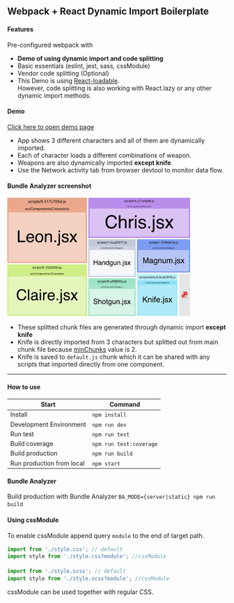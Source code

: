 ## Webpack + React Dynamic Import Boilerplate

#### Features
Pre-configured webpack with
* **Demo of using dynamic import and code splitting**
* Basic essentials (eslint, jest, sass, cssModule)
* Vendor code splitting (Optional)
* This Demo is using [React-loadable](https://github.com/jamiebuilds/react-loadable). <br/>However, code splitting is also working with React.lazy or any other dynamic import methods.

#### Demo
[Click here to open demo page](https://ohsiwon.github.io/Webpack-React-Dynamic-Import-Boilerplate/example)
* App shows 3 different characters and all of them are dynamically imported.
* Each of character loads a different combinations of weapon.
* Weapons are also dynamically imported **except knife**. 
* Use the Network activity tab from browser devtool to monitor data flow.


#### Bundle Analyzer screenshot
<img src="./docs/bundle_analyzer_final_screenshot.jpg" width="420px"/>

* These splitted chunk files are generated through dynamic import **except knife**
* Knife is directly imported from 3 characters but splitted out from main chunk file because [minChunks](https://webpack.js.org/plugins/split-chunks-plugin/#splitchunks-minchunks) value is 2.
* Knife is saved to `default.js` chunk which it can be shared with any scripts that imported directly from one component.

---

#### How to use

|Start                    |Command                 |
|-------------------------|------------------------|
|Install                  | `npm install`          |
|Development Environment  | `npm run dev`          |
|Run test                 | `npm run test`         |
|Build coverage           | `npm run test:coverage`|
|Build production         | `npm run build`        |
|Run production from local| `npm start`            |

#### Bundle Analyzer
Build production with Bundle Analyzer `BA_MODE={server|static} npm run build`

#### Using cssModule
To enable cssModule append query `module` to the end of target path.
```js
import from './style.css'; // default
import style from './style.css?module'; //cssModule

import from './style.scss'; // default
import style from './style.scss?module'; //cssModule
```
cssModule can be used together with regular CSS.

